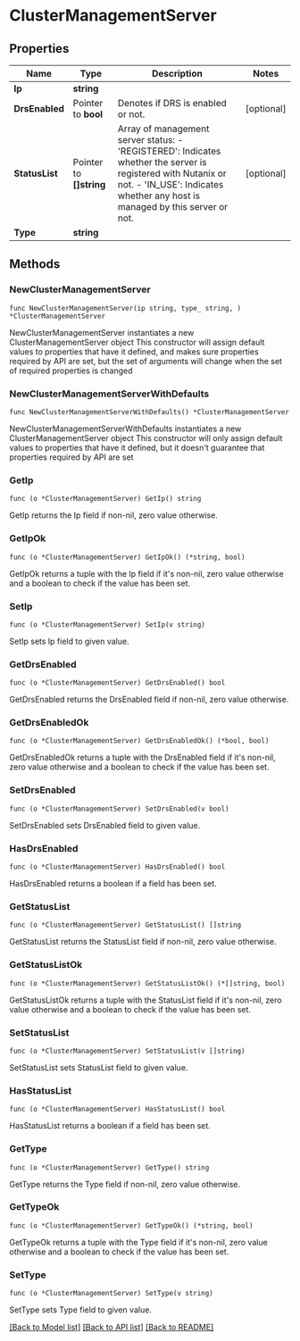 # ClusterManagementServer

## Properties

Name | Type | Description | Notes
------------ | ------------- | ------------- | -------------
**Ip** | **string** |  | 
**DrsEnabled** | Pointer to **bool** | Denotes if DRS is enabled or not. | [optional] 
**StatusList** | Pointer to **[]string** | Array of management server status: - &#39;REGISTERED&#39;: Indicates whether the server is registered with                 Nutanix or not. - &#39;IN_USE&#39;: Indicates whether any host is managed by this server or             not.  | [optional] 
**Type** | **string** |  | 

## Methods

### NewClusterManagementServer

`func NewClusterManagementServer(ip string, type_ string, ) *ClusterManagementServer`

NewClusterManagementServer instantiates a new ClusterManagementServer object
This constructor will assign default values to properties that have it defined,
and makes sure properties required by API are set, but the set of arguments
will change when the set of required properties is changed

### NewClusterManagementServerWithDefaults

`func NewClusterManagementServerWithDefaults() *ClusterManagementServer`

NewClusterManagementServerWithDefaults instantiates a new ClusterManagementServer object
This constructor will only assign default values to properties that have it defined,
but it doesn't guarantee that properties required by API are set

### GetIp

`func (o *ClusterManagementServer) GetIp() string`

GetIp returns the Ip field if non-nil, zero value otherwise.

### GetIpOk

`func (o *ClusterManagementServer) GetIpOk() (*string, bool)`

GetIpOk returns a tuple with the Ip field if it's non-nil, zero value otherwise
and a boolean to check if the value has been set.

### SetIp

`func (o *ClusterManagementServer) SetIp(v string)`

SetIp sets Ip field to given value.


### GetDrsEnabled

`func (o *ClusterManagementServer) GetDrsEnabled() bool`

GetDrsEnabled returns the DrsEnabled field if non-nil, zero value otherwise.

### GetDrsEnabledOk

`func (o *ClusterManagementServer) GetDrsEnabledOk() (*bool, bool)`

GetDrsEnabledOk returns a tuple with the DrsEnabled field if it's non-nil, zero value otherwise
and a boolean to check if the value has been set.

### SetDrsEnabled

`func (o *ClusterManagementServer) SetDrsEnabled(v bool)`

SetDrsEnabled sets DrsEnabled field to given value.

### HasDrsEnabled

`func (o *ClusterManagementServer) HasDrsEnabled() bool`

HasDrsEnabled returns a boolean if a field has been set.

### GetStatusList

`func (o *ClusterManagementServer) GetStatusList() []string`

GetStatusList returns the StatusList field if non-nil, zero value otherwise.

### GetStatusListOk

`func (o *ClusterManagementServer) GetStatusListOk() (*[]string, bool)`

GetStatusListOk returns a tuple with the StatusList field if it's non-nil, zero value otherwise
and a boolean to check if the value has been set.

### SetStatusList

`func (o *ClusterManagementServer) SetStatusList(v []string)`

SetStatusList sets StatusList field to given value.

### HasStatusList

`func (o *ClusterManagementServer) HasStatusList() bool`

HasStatusList returns a boolean if a field has been set.

### GetType

`func (o *ClusterManagementServer) GetType() string`

GetType returns the Type field if non-nil, zero value otherwise.

### GetTypeOk

`func (o *ClusterManagementServer) GetTypeOk() (*string, bool)`

GetTypeOk returns a tuple with the Type field if it's non-nil, zero value otherwise
and a boolean to check if the value has been set.

### SetType

`func (o *ClusterManagementServer) SetType(v string)`

SetType sets Type field to given value.



[[Back to Model list]](../README.md#documentation-for-models) [[Back to API list]](../README.md#documentation-for-api-endpoints) [[Back to README]](../README.md)


